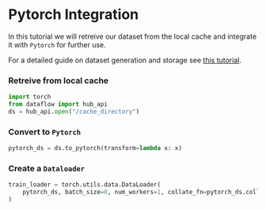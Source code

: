 # Pytorch Integration

In this tutorial we will retreive our dataset from the local cache and integrate it with `Pytorch` for further use.

For a detailed guide on dataset generation and storage see [this tutorial](samples.md).

### Retreive from local cache

```python
import torch
from dataflow import hub_api
ds = hub_api.open("/cache_directory")
```

### Convert to `Pytorch`
```python
pytorch_ds = ds.to_pytorch(transform=lambda x: x)
```

### Create a `Dataloader`
```python
train_loader = torch.utils.data.DataLoader(
    pytorch_ds, batch_size=8, num_workers=1, collate_fn=pytorch_ds.collate_fn
)
```